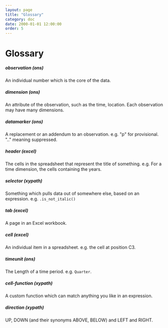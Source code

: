 ```yaml
---
layout: page
title: "Glossary"
category: doc
date: 2000-01-01 12:00:00
order: 5
---
```


# Glossary

##### observation (ons)

An individual number which is the core of the data.

##### dimension (ons)

An attribute of the observation, such as the time, location. Each observation
may have many dimensions.

##### datamarker (ons)

A replacement or an addendum to an observation. e.g. "p" for provisional.
".." meaning suppressed.

##### header (excel)

The cells in the spreadsheet that represent the title of something. e.g.
For a time dimension, the cells containing the years.

##### selector (xypath)

Something which pulls data out of somewhere else, based on an expression.
e.g. `.is_not_italic()`

##### tab (excel)

A page in an Excel workbook.

##### cell (excel)

An individual item in a spreadsheet. e.g. the cell at position C3.

##### timeunit (ons)

The Length of a time period. e.g. `Quarter`.

##### cell-function (xypath)

A custom function which can match anything you like in an expression.

##### direction (xypath)

UP, DOWN (and their synonyms ABOVE, BELOW) and LEFT and RIGHT.


